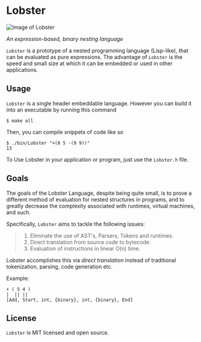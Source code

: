 # Lobster

![Image of Lobster](https://www.mainelobsternow.com/images/live_lobster.jpg)

*An expression-based, binary nesting language*

`Lobster` is a prototype of a nested programming language (Lisp-like), that can be evaluated as pure expressions. 
The advantage of `Lobster` is the speed and small size at which it can be embedded or used in other applications.

## Usage

`Lobster` is a single header embeddable language. However you can build it into an executable by running this command

```
$ make all
```

Then, you can compile snippets of code like so

```
$ ./bin/Lobster "+(8 5 -(9 9))"
13
```

To Use Lobster in your application or program, just use the `Lobster.h` file.

## Goals

The goals of the Lobster Language, despite being quite small, is to prove a different method of evaluation for nested structures in programs, and to greatly decrease the complexity associated with runtimes, virtual machines, and such.

Specifically, `Lobster` aims to tackle the following issues:

> 1. Eliminate the use of AST's, Parsers, Tokens and runtimes.
> 2. Direct translation from source code to bytecode.
> 3. Evaluation of instructions in linear O(n) time.

Lobster accomplishes this via *direct translation* instead of traditional tokenization, parsing, code generation etc.

Example:

```
+ ( 5 4 )
|  || ||
[Add, Start, int, {binary}, int, {binary}, End]
```


## License

`Lobster` is MIT licensed and open source.

